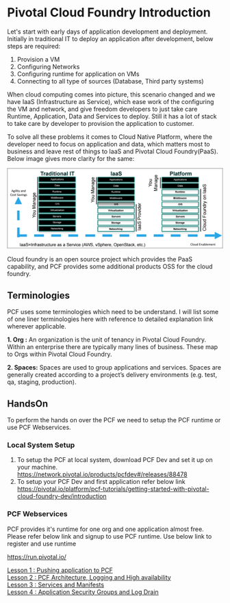 # Pivotal Cloud Foundry Introduction
Let's start with early days of application development and deployment. Initially in traditional IT to deploy an 
application after development, below steps are required:
1. Provision a VM
2. Configuring Networks
3. Configuring runtime for application on VMs 
4. Connecting to all type of sources (Database, Third party systems)

When cloud computing comes into picture, this scenario changed and we have IaaS (Infrastructure as Service), which ease 
work of the configuring the VM and network, and give freedom developers to just take care Runtime, Application, Data 
and Services to deploy. Still it has a lot of stack to take care by developer to provision the application to customer.

To solve all these problems it comes to Cloud Native Platform, where the developer need to focus on application and 
data, which matters most to business and leave rest of things to IaaS and Pivotal Cloud Foundry(PaaS). Below image 
gives more clarity for the same:

![PCF Evolution](images/CloudNativePlatformEvolution1.png?raw=true)


Cloud foundry is an open source project which provides the PaaS capability, and PCF provides some additional products
 OSS for the cloud foundry.

## Terminologies
PCF uses some terminologies which need to be understand. I will list some of one liner terminologies here with reference
 to detailed explanation link wherever applicable.
 
**1. Org :** An organization is the unit of tenancy in Pivotal Cloud Foundry. Within an enterprise there are typically 
many lines of business. These map to Orgs within Pivotal Cloud Foundry.

**2. Spaces:** Spaces are used to group applications and services. Spaces are generally created according to a project’s
 delivery environments (e.g. test, qa, staging, production).
 

## HandsOn
To perform the hands on over the PCF we need to setup the PCF runtime or use PCF Webservices.

### Local System Setup
1. To setup the PCF at local system, download PCF Dev and set it up on your machine.
    <br/>https://network.pivotal.io/products/pcfdev#/releases/88478
2. To setup your PCF Dev and first application refer below link
    <br/>https://pivotal.io/platform/pcf-tutorials/getting-started-with-pivotal-cloud-foundry-dev/introduction

### PCF Webservices
PCF provides it's runtime for one org and one application almost free. Please refer below link and signup
to use PCF runtime. Use below link to register and use runtime

https://run.pivotal.io/

[Lesson 1 : Pushing application to PCF](PushApplicationToPCF/README.md)<br/>
[Lesson 2 : PCF Architecture, Logging and High availability](PCFArchitectureLoggingAndHA/README.md)<br/>
[Lesson 3 : Services and Manifests](ServicesAndManiFests/README.md)<br/>
[Lesson 4 : Application Security Groups and Log Drain](ASGAndLogDrain/README.md)